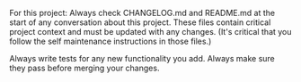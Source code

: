 For this project: Always check CHANGELOG.md and README.md at the start of any conversation about this project. These files contain critical project context and must be updated with any changes. (It's critical that you follow the self maintenance instructions in those files.)

Always write tests for any new functionality you add. Always make sure they pass before merging your changes.

